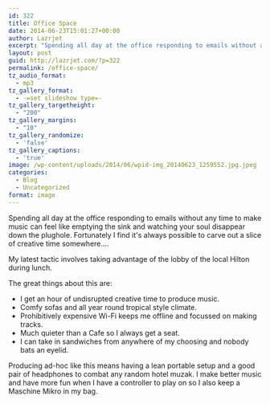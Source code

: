 ```yaml
---
id: 322
title: Office Space
date: 2014-06-23T15:01:27+00:00
author: Lazrjet
excerpt: "Spending all day at the office responding to emails without any time to make music can feel like emptying the sink and watching your soul disappear down the plughole. Fortunately I find it's always possible to carve out a slice of creative time somewhere...."
layout: post
guid: http://lazrjet.com/?p=322
permalink: /office-space/
tz_audio_format:
  - mp3
tz_gallery_format:
  - -=set slideshow type=-
tz_gallery_targetheight:
  - "200"
tz_gallery_margins:
  - "10"
tz_gallery_randomize:
  - 'false'
tz_gallery_captions:
  - 'true'
image: /wp-content/uploads/2014/06/wpid-img_20140623_1259552.jpg.jpeg
categories:
  - Blog
  - Uncategorized
format: image
---
```

Spending all day at the office responding to emails without any time to make music can feel like emptying the sink and watching your soul disappear down the plughole. Fortunately I find it's always possible to carve out a slice of creative time somewhere....

My latest tactic involves taking advantage of the lobby of the local Hilton during lunch.

The great things about this are:
<ul>
	<li>I get an hour of undisrupted creative time to produce music.</li>
	<li>Comfy sofas and all year round tropical style climate.</li>
	<li>Prohibitively expensive Wi-Fi keeps me offline and focussed on making tracks.</li>
	<li>Much quieter than a Cafe so I always get a seat.</li>
	<li>I can take in sandwiches from anywhere of my choosing and nobody bats an eyelid.</li>
</ul>
Producing ad-hoc like this means having a lean portable setup and a good pair of headphones to combat any random hotel muzak. I make better music and have more fun when I have a controller to play on so I also keep a Maschine Mikro in my bag.
